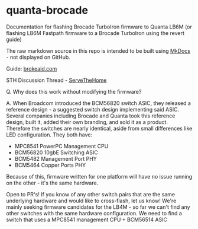 
# quanta-brocade
Documentation for flashing Brocade TurboIron firmware to Quanta LB6M 
(or flashing LB6M Fastpath firmware to a Brocade TurboIron using the revert guide)

The raw markdown source in this repo is intended to be built using [MkDocs](http://www.mkdocs.org/) - not displayed on GitHub.

Guide: [brokeaid.com](http://brokeaid.com/)  

STH Discussion Thread - [ServeTheHome](https://forums.servethehome.com/index.php?threads/turbocharge-your-quanta-lb6m-flash-to-brocade-turboiron.17971/)  

Q. Why does this work without modifying the firmware?  

A. When Broadcom introduced the BCM56820 switch ASIC, they released a reference design - a suggested switch design implementing said ASIC. Several companies including Brocade and Quanta took this reference design, built it, added their own branding, and sold it as a product. Therefore the switches are nearly identical, aside from small differences like LED configuration. They both have:

 - MPC8541 PowerPC Management CPU
 - BCM56820 10gbE Switching ASIC
 - BCM5482 Management Port PHY
 - BCM5464 Copper Ports PHY
 
 Because of this, firmware written for one platform will have no issue running on the other - it's the same hardware.
 
Open to PR's! If you know of any other switch pairs that are the same underlying hardware and would like to cross-flash, let us know! We're mainly seeking firmware candidates for the LB4M - so far we can't find any other switches with the same hardware configuration. We need to find a switch that uses a MPC8541 management CPU + BCM56514 ASIC